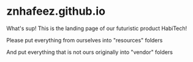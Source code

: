 # znhafeez.github.io

What's sup! This is the landing page of our futuristic product HabiTech!

Please put everything from ourselves into "resources" folders

And put everything that is not ours originally into "vendor" folders
